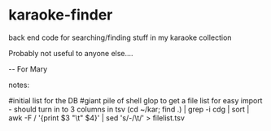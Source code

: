 # karaoke-finder
back end code for searching/finding stuff in my karaoke collection

Probably not useful to anyone else....


-- For Mary



notes:

#initial list for the DB
#giant pile of shell glop to get a file list for easy import - should turn in to 3 columns in tsv
(cd ~/kar; find .) | grep -i cdg | sort | awk -F / '{print $3 "\t" $4}' | sed 's/-/\t/' > filelist.tsv
